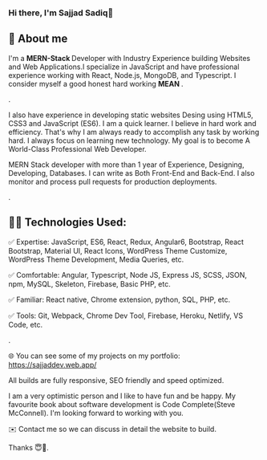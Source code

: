 ### Hi there, I'm Sajjad Sadiq👋

<h2> 📖 About me </h2>
I'm a <strong> MERN-Stack </strong> Developer with Industry Experience building Websites and Web Applications.I specialize in JavaScript and have professional experience working with React, Node.js, MongoDB, and Typescript. I consider myself a good honest hard working <strong> MEAN </strong>.

.

I also have experience in developing static websites Desing using HTML5, CSS3 and JavaScript (ES6). I am a quick learner. I believe in hard work and efficiency. That's why I am always ready to accomplish any task by working hard. I always focus on learning new technology. My goal is to become A World-Class Professional Web Developer.

MERN Stack developer with more than 1 year of Experience, Designing, Developing, Databases. I can write as Both Front-End and Back-End. I also monitor and process pull requests for production deployments.

.

👨‍💻 Technologies Used:
-----------------

✅ Expertise: JavaScript, ES6, React, Redux, Angular6, Bootstrap, React Bootstrap, Material UI, React Icons, WordPress Theme Customize, WordPress Theme Development, Media Queries, etc.

✅ Comfortable: Angular, Typescript, Node JS, Express JS, SCSS, JSON, npm, MySQL, Skeleton, Firebase, Basic PHP, etc.

✅ Familiar: React native, Chrome extension, python, SQL, PHP, etc.

✅ Tools: Git, Webpack, Chrome Dev Tool, Firebase, Heroku, Netlify, VS Code, etc.

.

🌐 You can see some of my projects on my portfolio: https://sajjaddev.web.app/


All builds are fully responsive, SEO friendly and speed optimized.

I am a very optimistic person and I like to have fun and be happy. My favourite book about software development is Code Complete(Steve McConnell). I'm looking forward to working with you.

✉️ Contact me so we can discuss in detail the website to build.

Thanks 😇🙏.



